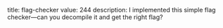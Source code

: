 title: flag-checker
value: 244
description: I implemented this simple flag checker—can you decompile it and get the right flag?